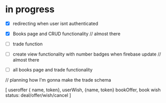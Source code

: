 # in progress

- [x] redirecting when user isnt authenticated
- [x] Books page and CRUD functionality // almost there
- [ ] trade function
- [ ] create view functionality with number badges when firebase update // almost there
- [ ] all books page and trade functionality


// planning how I'm gonna make the trade schema


[
    useroffer { name, token},
    userWish, {name, token}
    bookOffer,
    book wish
    status: deal/offer/wish/cancel
]